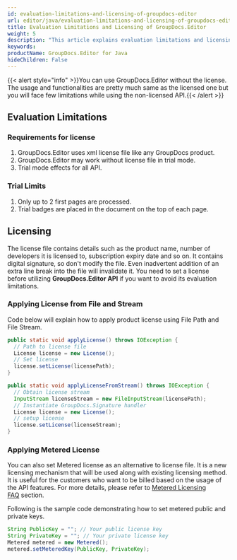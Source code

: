 ```yaml
---
id: evaluation-limitations-and-licensing-of-groupdocs-editor
url: editor/java/evaluation-limitations-and-licensing-of-groupdocs-editor
title: Evaluation Limitations and Licensing of GroupDocs.Editor
weight: 5
description: "This article explains evaluation limitations and licensing of GroupDocs.Editor for Java"
keywords: 
productName: GroupDocs.Editor for Java
hideChildren: False
---
```

{{< alert style="info" >}}You can use GroupDocs.Editor without the license. The usage and functionalities are pretty much same as the licensed one but you will face few limitations while using the non-licensed API.{{< /alert >}}

## Evaluation Limitations

### Requirements for license

1.  GroupDocs.Editor uses xml license file like any GroupDocs product.
2.  GroupDocs.Editor may work without license file in trial mode.
3.  Trial mode effects for all API.

### Trial Limits

1.  Only up to 2 first pages are processed.
2.  Trial badges are placed in the document on the top of each page.

## Licensing

The license file contains details such as the product name, number of developers it is licensed to, subscription expiry date and so on. It contains digital signature, so don't modify the file. Even inadvertent addition of an extra line break into the file will invalidate it. You need to set a license before utilizing **GroupDocs.Editor API** if you want to avoid its evaluation limitations.

### Applying License from File and Stream

Code below will explain how to apply product license using File Path and File Stream.

```Java
public static void applyLicense() throws IOException {
  // Path to license file
  License license = new License();
  // Set license
  license.setLicense(licensePath);
}

public static void applyLicenseFromStream() throws IOException {
  // Obtain license stream
  InputStream licenseStream = new FileInputStream(licensePath);
  // Instantiate GroupDocs.Signature handler
  License license = new License();
  // setup license
  license.setLicense(licenseStream);
}
```

  

### Applying Metered License

You can also set Metered license as an alternative to license file. It is a new licensing mechanism that will be used along with existing licensing method. It is useful for the customers who want to be billed based on the usage of the API features. For more details, please refer to [Metered Licensing FAQ](https://purchase.groupdocs.com/faqs/licensing/metered) section.

Following is the sample code demonstrating how to set metered public and private keys.

```Java
String PublicKey = ""; // Your public license key
String PrivateKey = ""; // Your private license key
Metered metered = new Metered();
metered.setMeteredKey(PublicKey, PrivateKey);
```
